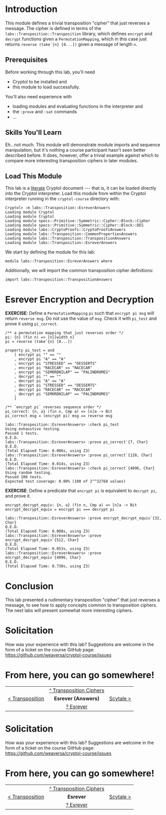 # Introduction

This module defines a trivial transposition "cipher" that just 
reverses a message.  The cipher is defined in terms of the 
`labs::Transposition::Transposition` library, which defines `encrypt` 
and `decrypt` functions given a `PermutationMapping`, which in this 
case just returns ``reverse (take`{n} [0...])`` given a message of 
length `n`.

## Prerequisites

Before working through this lab, you'll need 
  * Cryptol to be installed and
  * this module to load successfully.

You'll also need experience with
  * loading modules and evaluating functions in the interpreter and
  * the `:prove` and `:sat` commands
  * ...

## Skills You'll Learn

Eh...not much.  This module will demonstrate module imports and 
sequence manipulation, but it's nothing a course participant 
hasn't seen better described before.  It does, however, offer a 
trivial example against which to compare more interesting 
transposition ciphers in later modules.

## Load This Module

This lab is a
[literate](https://en.wikipedia.org/wiki/Literate_programming) 
Cryptol document --- that is, it can be loaded directly into the 
Cryptol interpreter. Load this module from within the Cryptol 
interpreter running in the `cryptol-course` directory with:

```Xcryptol-session
Cryptol> :m labs::Transposition::EsreverAnswers
Loading module Cryptol
Loading module Cryptol
Loading module specs::Primitive::Symmetric::Cipher::Block::Cipher
Loading module specs::Primitive::Symmetric::Cipher::Block::DES
Loading module labs::CryptoProofs::CryptoProofsAnswers
Loading module labs::Transposition::CommonPropertiesAnswers
Loading module labs::Transposition::TranspositionAnswers
Loading module labs::Transposition::EsreverAnswers
```

We start by defining the module for this lab:

```cryptol
module labs::Transposition::EsreverAnswers where
```

Additionally, we will import the common transposition cipher 
definitions:

```cryptol
import labs::Transposition::TranspositionAnswers
```

# Esrever Encryption and Decryption

**EXERCISE**: Define a `PermutationMapping` `pi` such that 
`encrypt pi msg` will return `reverse msg`.  Do not use the value of 
`msg`.  Check it with `pi_test` and prove it using  `pi_correct`.

```cryptol
/** a permutation mapping that just reverses order */
pi: {n} (fin n) => [n][width n]
pi = reverse (take`{n} [0...])
```

```cryptol
property pi_test = and
    [ encrypt pi "" == ""
    , encrypt pi "A" == "A"
    , encrypt pi "STRESSED" == "DESSERTS"
    , encrypt pi "RACECAR" == "RACECAR"
    , encrypt pi "SEMORDNILAP" == "PALINDROMES"
    , decrypt pi "" == ""
    , decrypt pi "A" == "A"
    , decrypt pi "STRESSED" == "DESSERTS"
    , decrypt pi "RACECAR" == "RACECAR"
    , decrypt pi "SEMORDNILAP" == "PALINDROMES"
    ]

/** `encrypt pi` reverses sequence order */ 
pi_correct: {n, a} (fin n, Cmp a) => [n]a -> Bit
pi_correct msg = (encrypt pi) msg == reverse msg
```

```Xcryptol-session
labs::Transposition::EsreverAnswers> :check pi_test
Using exhaustive testing.
Passed 1 tests.
Q.E.D.
labs::Transposition::EsreverAnswers> :prove pi_correct`{7, Char}
Q.E.D.
(Total Elapsed Time: 0.006s, using Z3)
labs::Transposition::EsreverAnswers> :prove pi_correct`{128, Char}
Q.E.D.
(Total Elapsed Time: 0.014s, using Z3)
labs::Transposition::EsreverAnswers> :check pi_correct`{4096, Char}
Using random testing.
Passed 100 tests.
Expected test coverage: 0.00% (100 of 2^^32768 values)
```

**EXERCISE**: Define a predicate that `encrypt pi` is equivalent to 
`decrypt pi`, and prove it.

```cryptol
encrypt_decrypt_equiv: {n, a} (fin n, Cmp a) => [n]a -> Bit
encrypt_decrypt_equiv = encrypt pi === decrypt pi
```

```Xcryptol-session
labs::Transposition::EsreverAnswers> :prove encrypt_decrypt_equiv`{32, Char}
Q.E.D.
(Total Elapsed Time: 0.008s, using Z3)
labs::Transposition::EsreverAnswers> :prove encrypt_decrypt_equiv`{512, Char}
Q.E.D.
(Total Elapsed Time: 0.053s, using Z3)
labs::Transposition::EsreverAnswers> :prove encrypt_decrypt_equiv`{4096, Char}
Q.E.D.
(Total Elapsed Time: 0.730s, using Z3)
```

# Conclusion

This lab presented a rudimentary transposition "cipher" that just 
reverses a message, to see how to apply concepts common to 
transposition ciphers.  The next labs will present somewhat more 
interesting ciphers.

# Solicitation

How was your experience with this lab? Suggestions are welcome in the
form of a ticket on the course GitHub page:
https://github.com/weaversa/cryptol-course/issues

# From here, you can go somewhere!

||||
|-:|:-:|-|
|| [ ^ Transposition Ciphers](./Contents.md) ||
| [< Transposition](./Transposition.md) | **Esrever (Answers)** | [Scytale >](./Scytale.md) |
|| [? Esrever](./Esrever.md) ||

# Solicitation

How was your experience with this lab? Suggestions are welcome in the
form of a ticket on the course GitHub page:
https://github.com/weaversa/cryptol-course/issues

# From here, you can go somewhere!

||||
|-:|:-:|-|
|| [ ^ Transposition Ciphers ](Contents.md) ||
| [ < Transposition ](./Transposition.md) | **Esrever** | [ Scytale > ](./Scytale.md) |
|| [ ? Esrever ](./Esrever.md) ||
